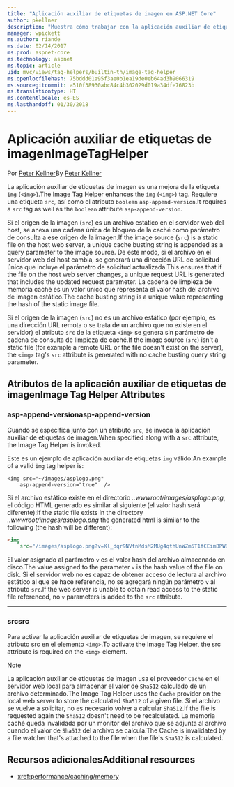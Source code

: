 ```yaml
---
title: "Aplicación auxiliar de etiquetas de imagen en ASP.NET Core"
author: pkellner
description: "Muestra cómo trabajar con la aplicación auxiliar de etiquetas de imagen"
manager: wpickett
ms.author: riande
ms.date: 02/14/2017
ms.prod: aspnet-core
ms.technology: aspnet
ms.topic: article
uid: mvc/views/tag-helpers/builtin-th/image-tag-helper
ms.openlocfilehash: 75bddd01a95f3ae0b1ea19de0eb64ad3b9066319
ms.sourcegitcommit: a510f38930abc84c4b302029d019a34dfe76823b
ms.translationtype: HT
ms.contentlocale: es-ES
ms.lasthandoff: 01/30/2018
---
```

# <a name="imagetaghelper"></a><span data-ttu-id="65a77-103">Aplicación auxiliar de etiquetas de imagen</span><span class="sxs-lookup"><span data-stu-id="65a77-103">ImageTagHelper</span></span>

<span data-ttu-id="65a77-104">Por [Peter Kellner](http://peterkellner.net)</span><span class="sxs-lookup"><span data-stu-id="65a77-104">By [Peter Kellner](http://peterkellner.net)</span></span> 

<span data-ttu-id="65a77-105">La aplicación auxiliar de etiquetas de imagen es una mejora de la etiqueta `img` (`<img>`).</span><span class="sxs-lookup"><span data-stu-id="65a77-105">The Image Tag Helper enhances the `img` (`<img>`) tag.</span></span> <span data-ttu-id="65a77-106">Requiere una etiqueta `src`, así como el atributo `boolean` `asp-append-version`.</span><span class="sxs-lookup"><span data-stu-id="65a77-106">It requires a `src` tag as well as the `boolean` attribute `asp-append-version`.</span></span>

<span data-ttu-id="65a77-107">Si el origen de la imagen (`src`) es un archivo estático en el servidor web del host, se anexa una cadena única de bloqueo de la caché como parámetro de consulta a ese origen de la imagen.</span><span class="sxs-lookup"><span data-stu-id="65a77-107">If the image source (`src`) is a static file on the host web server, a unique cache busting string is appended as a query parameter to the image source.</span></span> <span data-ttu-id="65a77-108">De este modo, si el archivo en el servidor web del host cambia, se generará una dirección URL de solicitud única que incluye el parámetro de solicitud actualizada.</span><span class="sxs-lookup"><span data-stu-id="65a77-108">This ensures that if the file on the host web server changes, a unique request URL is generated that includes the updated request parameter.</span></span> <span data-ttu-id="65a77-109">La cadena de limpieza de memoria caché es un valor único que representa el valor hash del archivo de imagen estático.</span><span class="sxs-lookup"><span data-stu-id="65a77-109">The cache busting string is a unique value representing the hash of the static image file.</span></span>

<span data-ttu-id="65a77-110">Si el origen de la imagen (`src`) no es un archivo estático (por ejemplo, es una dirección URL remota o se trata de un archivo que no existe en el servidor) el atributo `src` de la etiqueta `<img>` se genera sin parámetro de cadena de consulta de limpieza de caché.</span><span class="sxs-lookup"><span data-stu-id="65a77-110">If the image source (`src`) isn't a static file (for example a remote URL or the file doesn't exist on the server), the `<img>` tag's `src` attribute is generated with no cache busting query string parameter.</span></span>

## <a name="image-tag-helper-attributes"></a><span data-ttu-id="65a77-111">Atributos de la aplicación auxiliar de etiquetas de imagen</span><span class="sxs-lookup"><span data-stu-id="65a77-111">Image Tag Helper Attributes</span></span>


### <a name="asp-append-version"></a><span data-ttu-id="65a77-112">asp-append-version</span><span class="sxs-lookup"><span data-stu-id="65a77-112">asp-append-version</span></span>

<span data-ttu-id="65a77-113">Cuando se especifica junto con un atributo `src`, se invoca la aplicación auxiliar de etiquetas de imagen.</span><span class="sxs-lookup"><span data-stu-id="65a77-113">When specified along with a `src` attribute, the Image Tag Helper is invoked.</span></span>

<span data-ttu-id="65a77-114">Este es un ejemplo de aplicación auxiliar de etiquetas `img` válido:</span><span class="sxs-lookup"><span data-stu-id="65a77-114">An example of a valid `img` tag helper is:</span></span>

```cshtml
<img src="~/images/asplogo.png" 
    asp-append-version="true"  />
```

<span data-ttu-id="65a77-115">Si el archivo estático existe en el directorio *..wwwroot/images/asplogo.png*, el código HTML generado es similar al siguiente (el valor hash será diferente):</span><span class="sxs-lookup"><span data-stu-id="65a77-115">If the static file exists in the directory *..wwwroot/images/asplogo.png* the generated html is similar to the following (the hash will be different):</span></span>

```html
<img 
    src="/images/asplogo.png?v=Kl_dqr9NVtnMdsM2MUg4qthUnWZm5T1fCEimBPWDNgM"/>
```

<span data-ttu-id="65a77-116">El valor asignado al parámetro `v` es el valor hash del archivo almacenado en disco.</span><span class="sxs-lookup"><span data-stu-id="65a77-116">The value assigned to the parameter `v` is the hash value of the file on disk.</span></span> <span data-ttu-id="65a77-117">Si el servidor web no es capaz de obtener acceso de lectura al archivo estático al que se hace referencia, no se agregará ningún parámetro `v` al atributo `src`.</span><span class="sxs-lookup"><span data-stu-id="65a77-117">If the web server is unable to obtain read access to the static file referenced,  no `v` parameters is added to the `src` attribute.</span></span>

- - -

### <a name="src"></a><span data-ttu-id="65a77-118">src</span><span class="sxs-lookup"><span data-stu-id="65a77-118">src</span></span>

<span data-ttu-id="65a77-119">Para activar la aplicación auxiliar de etiquetas de imagen, se requiere el atributo src en el elemento `<img>`.</span><span class="sxs-lookup"><span data-stu-id="65a77-119">To activate the Image Tag Helper, the src attribute is required on the `<img>` element.</span></span> 

> [!NOTE]
> <span data-ttu-id="65a77-120">La aplicación auxiliar de etiquetas de imagen usa el proveedor `Cache` en el servidor web local para almacenar el valor de `Sha512` calculado de un archivo determinado.</span><span class="sxs-lookup"><span data-stu-id="65a77-120">The Image Tag Helper uses the `Cache` provider on the local web server to store the calculated `Sha512` of a given file.</span></span> <span data-ttu-id="65a77-121">Si el archivo se vuelve a solicitar, no es necesario volver a calcular `Sha512`.</span><span class="sxs-lookup"><span data-stu-id="65a77-121">If the file is requested again the `Sha512` doesn't need to be recalculated.</span></span> <span data-ttu-id="65a77-122">La memoria caché queda invalidada por un monitor del archivo que se adjunta al archivo cuando el valor de `Sha512` del archivo se calcula.</span><span class="sxs-lookup"><span data-stu-id="65a77-122">The Cache is invalidated by a file watcher that's attached to the file when the file's `Sha512` is calculated.</span></span>

## <a name="additional-resources"></a><span data-ttu-id="65a77-123">Recursos adicionales</span><span class="sxs-lookup"><span data-stu-id="65a77-123">Additional resources</span></span>

* <xref:performance/caching/memory>
